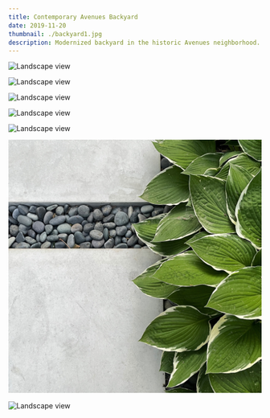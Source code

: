 ```yaml
---
title: Contemporary Avenues Backyard
date: 2019-11-20
thumbnail: ./backyard1.jpg
description: Modernized backyard in the historic Avenues neighborhood.
---
```


<div class="kg-card kg-image-card kg-width-wide">

![Landscape view](./backyard1.jpg)

</div>

<div class="kg-card kg-image-card kg-width-wide">

![Landscape view](./backyard2.jpg)

</div>

<div class="kg-card kg-image-card kg-width-wide">

![Landscape view](./backyard3.jpg)

</div>

<div class="kg-card kg-image-card kg-width-wide">

![Landscape view](./backyard4.jpg)

</div>

<div class="kg-card kg-image-card kg-width-wide">

![Landscape view](./backyard5.jpg)

</div>

<div class="kg-card kg-image-card kg-width-wide">

![Landscape view](./backyard6.jpg)

</div>

<div class="kg-card kg-image-card kg-width-wide">

![Landscape view](./backyard7.jpg)

</div>
